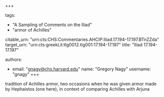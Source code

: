 +++

tags:
- "A Sampling of Comments on the Iliad"
- "armor of Achilles"

citable_urn: "urn:cts:CHS:Commentaries.AHCIP:Iliad.17.194-17.197.BTnZZda"
target_urn: "urn:cts:greekLit:tlg0012.tlg001:17.194-17.197"
title: "Iliad 17.194-17.197"

authors:
- email: "gnagy@chs.harvard.edu"
  name: "Gregory Nagy"
  username: "gnagy"
+++

<p>tradition of Achilles armor, two occasions when he was given armor made by Hephaistos (one here), in context of comparing Achilles with Arjuna</p>
